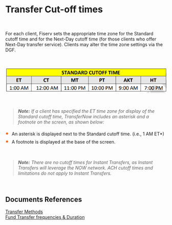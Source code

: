# Transfer Cut-off times 
&nbsp;

For each client, Fiserv sets the appropriate time zone for the Standard cutoff time and for the Next-Day 
cutoff time (for those clients who offer Next-Day transfer service). Clients may alter the time zone 
settings via the DGF. 

&nbsp;


<center>

![image](../../assets/images/Standard_CutOff_Time.png) <br/>


</center>

&nbsp;
<!-- theme: info -->

 > _**Note:** If a client has specified the ET time zone for display of the Standard cutoff time, TransferNow includes an asterisk and a footnote on the screen, as shown below:_
&nbsp;


<div class="card-body">
<ul>
<li>An asterisk is displayed next to the Standard cutoff time. (i.e., 1 AM ET*) </li>
<li>A footnote is displayed at the base of the screen. </li>
</ul>

&nbsp;

<!-- theme: info -->

 > _**Note:** There are no cutoff times for Instant Transfers, as Instant Transfers will leverage the NOW network. ACH cutoff times and limitations do not apply to Instant Transfers._

&nbsp;



## Documents References

[Transfer Methods](?path=docs/fund-transfer/transfer-methods.md)  
[Fund Transfer frequencies & Duration](?path=docs/fund-transfer/FT-freq.md)

<style>
    .card-body ul {
        list-style: none;
        padding-left: 20px;
    }
    .card-body ul li::before {
        content: "\2022";
        font-size: 1.5em;
        color: #f60;
        display: inline-block;
        width: 1em;
        margin-left: -1em;
    }



